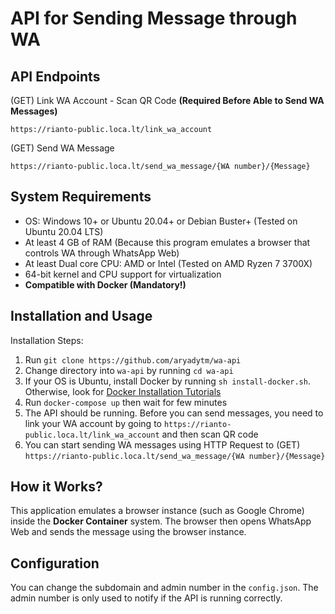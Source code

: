 # API for Sending Message through WA

## API Endpoints

(GET) Link WA Account - Scan QR Code **(Required Before Able to Send WA Messages)** 
```
https://rianto-public.loca.lt/link_wa_account
```

(GET) Send WA Message
```
https://rianto-public.loca.lt/send_wa_message/{WA number}/{Message}
```

## System Requirements

- OS: Windows 10+ or Ubuntu 20.04+ or Debian Buster+ (Tested on Ubuntu 20.04 LTS)
- At least 4 GB of RAM (Because this program emulates a browser that controls WA through WhatsApp Web)
- At least Dual core CPU: AMD or Intel (Tested on AMD Ryzen 7 3700X)
- 64-bit kernel and CPU support for virtualization
- **Compatible with Docker (Mandatory!)**

## Installation and Usage

Installation Steps:

1. Run `git clone https://github.com/aryadytm/wa-api`
2. Change directory into `wa-api` by running `cd wa-api`
3. If your OS is Ubuntu, install Docker by running `sh install-docker.sh`. Otherwise, look for [Docker Installation Tutorials](https://docs.docker.com/engine/install/)
4. Run `docker-compose up` then wait for few minutes
5. The API should be running. Before you can send messages, you need to link your WA account by going to `https://rianto-public.loca.lt/link_wa_account` and then scan QR code
6. You can start sending WA messages using HTTP Request to (GET) `https://rianto-public.loca.lt/send_wa_message/{WA number}/{Message}` 

## How it Works?

This application emulates a browser instance (such as Google Chrome) inside the **Docker Container** system. 
The browser then opens WhatsApp Web and sends the message using the browser instance.

## Configuration

You can change the subdomain and admin number in the `config.json`. The admin number is only used to notify if the API is running correctly.
